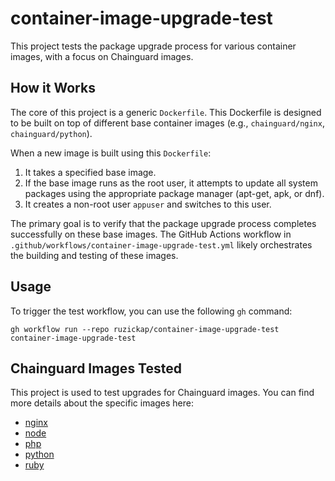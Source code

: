 # container-image-upgrade-test

This project tests the package upgrade process for various container images, with a focus on Chainguard images.

## How it Works

The core of this project is a generic `Dockerfile`. This Dockerfile is designed to be built on top of different base container images (e.g., `chainguard/nginx`, `chainguard/python`).

When a new image is built using this `Dockerfile`:
1. It takes a specified base image.
2. If the base image runs as the root user, it attempts to update all system packages using the appropriate package manager (apt-get, apk, or dnf).
3. It creates a non-root user `appuser` and switches to this user.

The primary goal is to verify that the package upgrade process completes successfully on these base images. The GitHub Actions workflow in `.github/workflows/container-image-upgrade-test.yml` likely orchestrates the building and testing of these images.

## Usage

To trigger the test workflow, you can use the following `gh` command:

`gh workflow run --repo ruzickap/container-image-upgrade-test container-image-upgrade-test`

## Chainguard Images Tested

This project is used to test upgrades for Chainguard images. You can find more details about the specific images here:

* [nginx](https://images.chainguard.dev/directory/image/nginx/compare)
* [node](https://images.chainguard.dev/directory/image/node/compare)
* [php](https://images.chainguard.dev/directory/image/php/compare)
* [python](https://images.chainguard.dev/directory/image/python/compare)
* [ruby](https://images.chainguard.dev/directory/image/ruby/compare)
